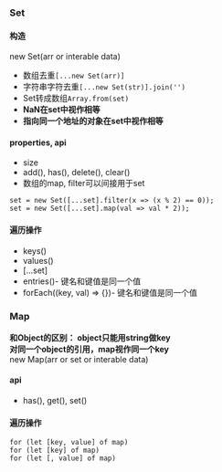 ### Set
#### 构造
new Set(arr or interable data)    
- 数组去重```[...new Set(arr)]```   
- 字符串字符去重```[...new Set(str)].join('')```   
- Set转成数组```Array.from(set)```   
- **NaN在set中视作相等**   
- **指向同一个地址的对象在set中视作相等**  

#### properties, api   
- size  
- add(), has(), delete(), clear()  
- 数组的map,  filter可以间接用于set  
```
set = new Set([...set].filter(x => (x % 2) == 0));
set = new Set([...set].map(val => val * 2));
```

#### 遍历操作    
- keys()  
- values()
- [...set]    
- entries()- 键名和键值是同一个值   
- forEach((key, val) => {})- 键名和键值是同一个值　

### Map  
**和Object的区别： object只能用string做key**      
**对同一个object的引用，map视作同一个key**    
new Map(arr or set or interable data)  

#### api
- has(), get(), set()

#### 遍历操作   
```for (let [key, value] of map)```  
```for (let [key] of map)```  
```for (let [, value] of map)```  

